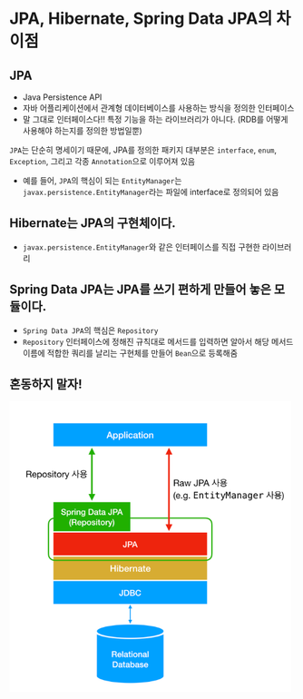 # JPA, Hibernate, Spring Data JPA의 차이점

## JPA
- Java Persistence API
- 자바 어플리케이션에서 관계형 데이터베이스를 사용하는 방식을 정의한 인터페이스
- 말 그대로 인터페이스다!! 특정 기능을 하는 라이브러리가 아니다. (RDB를 어떻게 사용해야 하는지를 정의한 방법일뿐)

`JPA`는 단순히 명세이기 때문에, JPA를 정의한 패키지 대부분은 `interface`, `enum`, `Exception`, 그리고 각종 `Annotation`으로 이루어져 있음
- 예를 들어, `JPA`의 핵심이 되는 `EntityManager`는 `javax.persistence.EntityManager`라는 파일에 interface로 정의되어 있음

## Hibernate는 JPA의 구현체이다.
- `javax.persistence.EntityManager`와 같은 인터페이스를 직접 구현한 라이브러리

## Spring Data JPA는 JPA를 쓰기 편하게 만들어 놓은 모듈이다.
- `Spring Data JPA`의 핵심은 `Repository`
- `Repository` 인터페이스에 정해진 규칙대로 메서드를 입력하면 알아서 해당 메서드 이름에 적합한 쿼리를 날리는 구현체를 만들어 `Bean`으로 등록해줌

## 혼동하지 말자!
![img_7.png](img_7.png)



